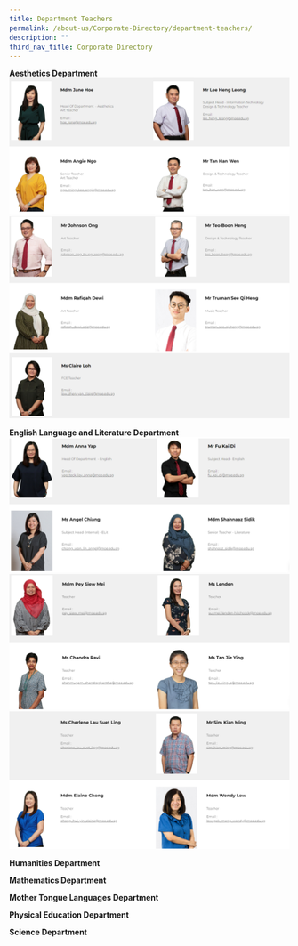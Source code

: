 ```yaml
---
title: Department Teachers
permalink: /about-us/Corporate-Directory/department-teachers/
description: ""
third_nav_title: Corporate Directory
---
```

**Aesthetics Department**
![](/images/1a_Aesthetics.png)
![](/images/1b_Aesthetics.png)
![](/images/1c_Aesthetics.png)

**English Language and Literature Department**
![](/images/2a_English%20Language%20and%20Literature.png)
![](/images/2b_English%20Language%20and%20Literature.png)![](/images/2c_English%20Language%20and%20Literature.png)

**Humanities Department**

**Mathematics Department**

**Mother Tongue Languages Department**

**Physical Education Department**

**Science Department**
